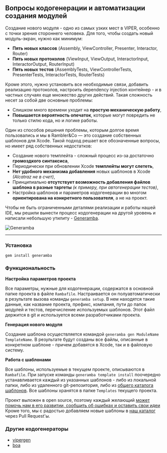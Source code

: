 ## Вопросы кодогенерации и автоматизации создания модулей

Создание нового модуля - одно из самых узких мест в VIPER, особенно с точки зрения стороннего человека. Для того, чтобы создать новый модуль-экран, нужно как минимум:

- **Пять новых классов** (Assembly, ViewController, Presenter, Interactor, Router)
- **Пять новых протоколов** (ViewInput, ViewOutput, InteractorInput, InteractorOutput, RouterInput)
- **Пять новых тестов** (AssemblyTests, ViewControllerTests, PresenterTests, InteractorTests, RouterTests)

Кроме этого, нужно установить все необходимые связи, добавить реализацию протоколов, настроить dependency injection контейнер - и в частных случаях еще множество других действий. Такая сложность несет за собой две основные проблемы:

- Слишком много времени уходит на **простую механическую работу**,
- **Повышается вероятность опечаток**, которые могут повредить не только стилю кода, но и логике работы.

Один из способов решения проблемы, которым долгое время пользовались и мы в Rambler&Co — это создание собственных шаблонов для Xcode. Такой подход решает все обозначенные вопросы, но имеет ряд собственных недостатков:

- Создание нового темплейта - сложный процесс из-за достаточно **громоздкого синтаксиса**,
- Периодически при обновлении Xcode **темплейты могут слететь**,
- **Нет удобного механизма добавления** новых шаблонов в Xcode *(Alcatraz не в счет)*,
- Принципиально **отсутствует возможность добавления файлов шаблона в разные таргеты** *(к примеру, при автогенерации тестов)*,
- Настройка шаблонов и параметров кодогенерации во многом **ориентирована на конкретного пользователя**, а не на проект.

Чтобы не быть ограниченными деталями реализации и работы нашей IDE, мы решили вынести процесс кодогенерации на другой уровень и написали небольшую утилиту - [Generamba](https://github.com/rambler-ios/Generamba).

![Generamba](http://s11.postimg.org/ixp90vfr7/generamba.jpg)

---

### Установка

```
gem install generamba
```

### Функциональность

**Настройка параметров проекта**

Все параметры, нужные для кодогенерации, содержатся в основной папке проекта в файле `Rambafile`. Настраивается он полуавтоматически в результате вызова команды `generamba setup`. В нем находятся такие данные, как название проекта, префикс, компания, пути до папок модулей и тестов, перечисление используемых шаблонов. Этот файл держится в git и используется всеми разработчиками проекта.

**Генерация нового модуля**

Создание шаблона осуществляется командой `generamba gen ModuleName TemplateName`. В результате  будут созданы все файлы, описанные в конкретном шаблоне - причем добавятся в Xcode, так и в файловую систему.

**Работа с шаблонами**

Все шаблоны, используемые в текущем проекте, описываются в `Rambafile`. При запуске команды `generamba template install` поочередно устанавливается каждый из указанных шаблонов - либо из локальной папки, либо из удаленного git-репозитория, либо из [общего каталога шаблонов](https://github.com/rambler-ios/generamba-catalog). Все шаблоны хранятся в папке `Templates` текущего проекта.

Проект выложен в open source, поэтому каждый желающий [может помочь нам в его развитии, сообщить об ошибках и оставить свои идеи](https://github.com/rambler-ios/Generamba/issues)
Кроме того, мы с радостью добавляем новые шаблоны в [наш каталог](https://github.com/rambler-ios/generamba-catalog) через Pull Request'ы.

### Другие кодогенераторы
- [vipergen](https://github.com/teambox/viper-module-generator)
- [boa](https://github.com/team-supercharge/boa)
